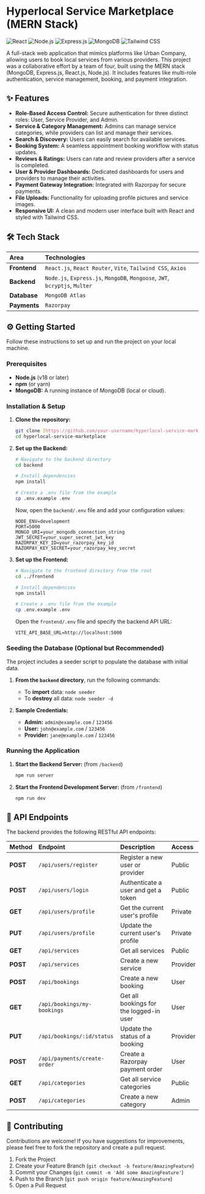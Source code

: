 # Hyperlocal Service Marketplace (MERN Stack)

![React](https://img.shields.io/badge/React-20232A?style=for-the-badge&logo=react&logoColor=61DAFB)
![Node.js](https://img.shields.io/badge/Node.js-339933?style=for-the-badge&logo=nodedotjs&logoColor=white)
![Express.js](https://img.shields.io/badge/Express.js-000000?style=for-the-badge&logo=express&logoColor=white)
![MongoDB](https://img.shields.io/badge/MongoDB-47A248?style=for-the-badge&logo=mongodb&logoColor=white)
![Tailwind CSS](https://img.shields.io/badge/Tailwind_CSS-38B2AC?style=for-the-badge&logo=tailwind-css&logoColor=white)

A full-stack web application that mimics platforms like Urban Company, allowing users to book local services from various providers. This project was a collaborative effort by a team of four, built using the MERN stack (MongoDB, Express.js, React.js, Node.js). It includes features like multi-role authentication, service management, booking, and payment integration.

## ✨ Features

* **Role-Based Access Control:** Secure authentication for three distinct roles: User, Service Provider, and Admin.
* **Service & Category Management:** Admins can manage service categories, while providers can list and manage their services.
* **Search & Discovery:** Users can easily search for available services.
* **Booking System:** A seamless appointment booking workflow with status updates.
* **Reviews & Ratings:** Users can rate and review providers after a service is completed.
* **User & Provider Dashboards:** Dedicated dashboards for users and providers to manage their activities.
* **Payment Gateway Integration:** Integrated with Razorpay for secure payments.
* **File Uploads:** Functionality for uploading profile pictures and service images.
* **Responsive UI:** A clean and modern user interface built with React and styled with Tailwind CSS.

## 🛠️ Tech Stack

| Area      | Technologies                                                                   |
| :-------- | :----------------------------------------------------------------------------- |
| **Frontend** | `React.js`, `React Router`, `Vite`, `Tailwind CSS`, `Axios`                      |
| **Backend** | `Node.js`, `Express.js`, `MongoDB`, `Mongoose`, `JWT`, `bcryptjs`, `Multer`      |
| **Database** | `MongoDB Atlas`                                                                |
| **Payments** | `Razorpay`                                                                     |

## ⚙️ Getting Started

Follow these instructions to set up and run the project on your local machine.

### Prerequisites

* **Node.js** (v18 or later)
* **npm** (or yarn)
* **MongoDB:** A running instance of MongoDB (local or cloud).

### Installation & Setup

1.  **Clone the repository:**
    ```sh
    git clone [https://github.com/your-username/hyperlocal-service-marketplace.git](https://github.com/your-username/hyperlocal-service-marketplace.git)
    cd hyperlocal-service-marketplace
    ```

2.  **Set up the Backend:**
    ```sh
    # Navigate to the backend directory
    cd backend

    # Install dependencies
    npm install

    # Create a .env file from the example
    cp .env.example .env
    ```
    Now, open the `backend/.env` file and add your configuration values:
    ```env
    NODE_ENV=development
    PORT=5000
    MONGO_URI=your_mongodb_connection_string
    JWT_SECRET=your_super_secret_jwt_key
    RAZORPAY_KEY_ID=your_razorpay_key_id
    RAZORPAY_KEY_SECRET=your_razorpay_key_secret
    ```

3.  **Set up the Frontend:**
    ```sh
    # Navigate to the frontend directory from the root
    cd ../frontend

    # Install dependencies
    npm install

    # Create a .env file from the example
    cp .env.example .env
    ```
    Open the `frontend/.env` file and specify the backend API URL:
    ```env
    VITE_API_BASE_URL=http://localhost:5000
    ```

### Seeding the Database (Optional but Recommended)

The project includes a seeder script to populate the database with initial data.

1.  **From the `backend` directory**, run the following commands:
    * To **import** data: `node seeder`
    * To **destroy** all data: `node seeder -d`

2.  **Sample Credentials:**
    * **Admin:** `admin@example.com` / `123456`
    * **User:** `john@example.com` / `123456`
    * **Provider:** `jane@example.com` / `123456`

### Running the Application

1.  **Start the Backend Server:** (from `/backend`)
    ```sh
    npm run server
    ```

2.  **Start the Frontend Development Server:** (from `/frontend`)
    ```sh
    npm run dev
    ```

## 📜 API Endpoints

The backend provides the following RESTful API endpoints:

| Method   | Endpoint                          | Description                                      | Access      |
| :------- | :-------------------------------- | :----------------------------------------------- | :---------- |
| **POST** | `/api/users/register`             | Register a new user or provider                  | Public      |
| **POST** | `/api/users/login`                | Authenticate a user and get a token              | Public      |
| **GET** | `/api/users/profile`              | Get the current user's profile                   | Private     |
| **PUT** | `/api/users/profile`              | Update the current user's profile                | Private     |
| **GET** | `/api/services`                   | Get all services                                 | Public      |
| **POST** | `/api/services`                   | Create a new service                             | Provider    |
| **POST** | `/api/bookings`                   | Create a new booking                             | User        |
| **GET** | `/api/bookings/my-bookings`       | Get all bookings for the logged-in user          | User        |
| **PUT** | `/api/bookings/:id/status`        | Update the status of a booking                   | Provider    |
| **POST** | `/api/payments/create-order`      | Create a Razorpay payment order                  | User        |
| **GET** | `/api/categories`                 | Get all service categories                       | Public      |
| **POST** | `/api/categories`                 | Create a new category                            | Admin       |

## 🤝 Contributing

Contributions are welcome! If you have suggestions for improvements, please feel free to fork the repository and create a pull request.

1.  Fork the Project
2.  Create your Feature Branch (`git checkout -b feature/AmazingFeature`)
3.  Commit your Changes (`git commit -m 'Add some AmazingFeature'`)
4.  Push to the Branch (`git push origin feature/AmazingFeature`)
5.  Open a Pull Request
